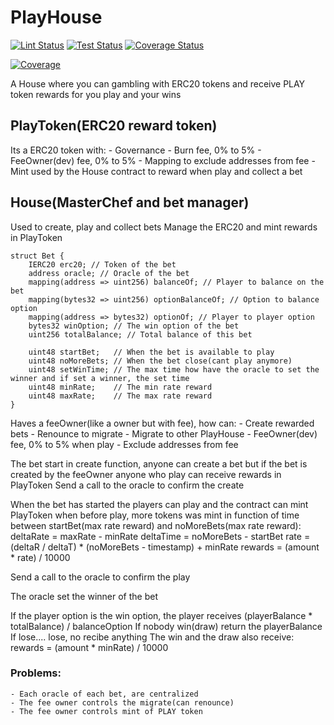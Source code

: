 # PlayHouse
[![Lint Status](https://github.com/rotcivegaf/PlayHouse/workflows/Lint/badge.svg)](https://github.com/rotcivegaf/PlayHouse/actions?query=workflow%3ALint)
[![Test Status](https://github.com/rotcivegaf/PlayHouse/workflows/Test/badge.svg)](https://github.com/rotcivegaf/PlayHouse/actions?query=workflow%3ATest)
[![Coverage Status](https://github.com/rotcivegaf/PlayHouse/workflows/Coverage/badge.svg)](https://github.com/rotcivegaf/PlayHouse/actions?query=workflow%3ACoverage)

[![Coverage](https://codecov.io/gh/rotcivegaf/PlayHouse/graph/badge.svg)](https://codecov.io/gh/rotcivegaf/PlayHouse)

A House where you can gambling with ERC20 tokens and receive PLAY token rewards for you play and your wins

## PlayToken(ERC20 reward token)

Its a ERC20 token with:
    - Governance
    - Burn fee, 0% to 5%
    - FeeOwner(dev) fee, 0% to 5%
    - Mapping to exclude addresses from fee
    - Mint used by the House contract to reward when play and collect a bet

## House(MasterChef and bet manager)

Used to create, play and collect bets
Manage the ERC20 and mint rewards in PlayToken

```solidity
struct Bet {
    IERC20 erc20; // Token of the bet
    address oracle; // Oracle of the bet
    mapping(address => uint256) balanceOf; // Player to balance on the bet
    mapping(bytes32 => uint256) optionBalanceOf; // Option to balance option
    mapping(address => bytes32) optionOf; // Player to player option
    bytes32 winOption; // The win option of the bet
    uint256 totalBalance; // Total balance of this bet

    uint48 startBet;   // When the bet is available to play
    uint48 noMoreBets; // When the bet close(cant play anymore)
    uint48 setWinTime; // The max time how have the oracle to set the winner and if set a winner, the set time
    uint48 minRate;    // The min rate reward
    uint48 maxRate;    // The max rate reward
}
```

Haves a feeOwner(like a owner but with fee), how can:
    - Create rewarded bets
    - Renounce to migrate
    - Migrate to other PlayHouse
    - FeeOwner(dev) fee, 0% to 5% when play
    - Exclude addresses from fee

The bet start in create function, anyone can create a bet but if the bet is created by the feeOwner anyone who play can receive rewards in PlayToken
Send a call to the oracle to confirm the create

When the bet has started the players can play and the contract can mint PlayToken when before play, more tokens was mint in function of time between startBet(max rate reward) and noMoreBets(max rate reward):
    deltaRate = maxRate - minRate
    deltaTime = noMoreBets - startBet
    rate = (deltaR / deltaT) * (noMoreBets - timestamp) + minRate
    rewards = (amount * rate) / 10000

Send a call to the oracle to confirm the play

The oracle set the winner of the bet

If the player option is the win option, the player receives (playerBalance * totalBalance) / balanceOption
If nobody win(draw) return the playerBalance
If lose.... lose, no recibe anything
The win and the draw also receive: rewards = (amount * minRate) / 10000

### Problems:
    - Each oracle of each bet, are centralized
    - The fee owner controls the migrate(can renounce)
    - The fee owner controls mint of PLAY token
